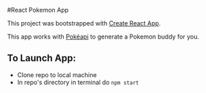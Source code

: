 #React Pokemon App

This project was bootstrapped with [Create React App](https://github.com/facebookincubator/create-react-app).

This app works with [Pokéapi](https://pokeapi.co/) to generate a Pokemon buddy for you.

## To Launch App:
- Clone repo to local machine
- In repo's directory in terminal do ```npm start```